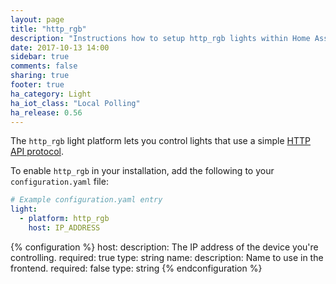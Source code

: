 ```yaml
---
layout: page
title: "http_rgb"
description: "Instructions how to setup http_rgb lights within Home Assistant."
date: 2017-10-13 14:00
sidebar: true
comments: false
sharing: true
footer: true
ha_category: Light
ha_iot_class: "Local Polling"
ha_release: 0.56
---
```


The `http_rgb` light platform lets you control lights that use a simple [HTTP API protocol](https://github.com/robhowlett/http_rgb/README.md).

To enable `http_rgb` in your installation, add the following to your `configuration.yaml` file:

```yaml
# Example configuration.yaml entry
light:
  - platform: http_rgb
    host: IP_ADDRESS
```

{% configuration %}
  host:
    description: The IP address of the device you're controlling.
    required: true
    type: string
  name:
    description: Name to use in the frontend.
    required: false
    type: string
{% endconfiguration %}
